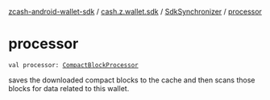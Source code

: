 [zcash-android-wallet-sdk](../../index.md) / [cash.z.wallet.sdk](../index.md) / [SdkSynchronizer](index.md) / [processor](./processor.md)

# processor

`val processor: `[`CompactBlockProcessor`](../../cash.z.ecc.android.sdk.block/-compact-block-processor/index.md)

saves the downloaded compact blocks to the cache and then scans those blocks for
data related to this wallet.

